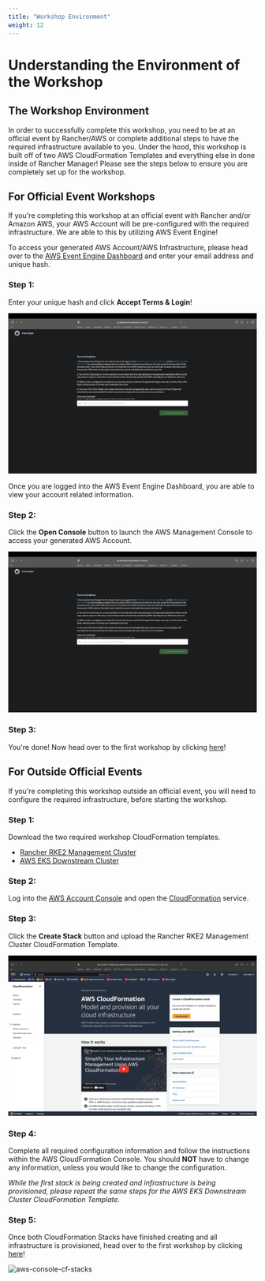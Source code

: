 ```yaml
---
title: "Workshop Environment"
weight: 12
---
```


# Understanding the Environment of the Workshop

## The Workshop Environment

In order to successfully complete this workshop, you need to be at an official event by Rancher/AWS or complete additional steps to have the required infrastructure available to you. Under the hood, this workshop is built off of two AWS CloudFormation Templates and everything else in done inside of Rancher Manager! Please see the steps below to ensure you are completely set up for the workshop.


## For Official Event Workshops

If you're completing this workshop at an official event with Rancher and/or Amazon AWS, your AWS Account will be pre-configured with the required infrastructure. We are able to this by utilizing AWS Event Engine!

To access your generated AWS Account/AWS Infrastructure, please head over to the [AWS Event Engine Dashboard](https://dashboard.eventengine.run) and enter your email address and unique hash.


### Step 1: 

Enter your unique hash and click **Accept Terms & Login**!

![aws-event-engine-dashboard](/static/images/content/12-event-engine-dashboard.png)

Once you are logged into the AWS Event Engine Dashboard, you are able to view your account related information.


### Step 2: 

Click the **Open Console** button to launch the AWS Management Console to access your generated AWS Account.

![aws-event-engine-home](/static/images/content/12-event-engine-home.png)


### Step 3:

You're done! Now head over to the first workshop by clicking [here](/content/20-exploring-the-cluster/21-exploring-the-cluster/index.en.md)!


## For Outside Official Events

If you're completing this workshop outside an official event, you will need to configure the required infrastructure, before starting the workshop.

### Step 1:

Download the two required workshop CloudFormation templates.
* [Rancher RKE2 Management Cluster](/static/rke2-mgmt-cluster-ssm.yaml)
* [AWS EKS Downstream Cluster](/static/eks-import-cluster.yml)


### Step 2: 

Log into the [AWS Account Console](https://aws.amazon.com/console/) and open the [CloudFormation](https://console.aws.amazon.com/cloudformation/home) service.


### Step 3:

Click the **Create Stack** button and upload the Rancher RKE2 Management Cluster CloudFormation Template.

![aws-console-cf-home](/static/images/content/12-aws-cf-home.png)


### Step 4:

Complete all required configuration information and follow the instructions within the AWS CloudFormation Console. You should **NOT** have to change any information, unless you would like to change the configuration.


*While the first stack is being created and infrastructure is being provisioned, please repeat the same steps for the AWS EKS Downstream Cluster CloudFormation Template.*

### Step 5:

Once both CloudFormation Stacks have finished creating and all infrastructure is provisioned, head over to the first workshop by clicking [here](/content/20-exploring-the-cluster/21-exploring-the-cluster/index.en.md)!

![aws-console-cf-stacks](/static/images/content/12-aws-cf-stacks.png)